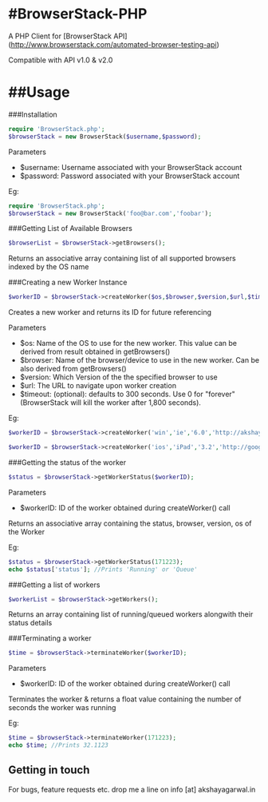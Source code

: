 #BrowserStack-PHP
================

A PHP Client for [BrowserStack API] (http://www.browserstack.com/automated-browser-testing-api)

Compatible with API v1.0 & v2.0

##Usage
=======

###Installation
```php
require 'BrowserStack.php';
$browserStack = new BrowserStack($username,$password);
```
Parameters
* $username: Username associated with your BrowserStack account
* $password: Password associated with your BrowserStack account

Eg:
```php
require 'BrowserStack.php';
$browserStack = new BrowserStack('foo@bar.com','foobar');
```

###Getting List of Available Browsers
```php
$browserList = $browserStack->getBrowsers();
```
Returns an associative array containing list of all supported browsers indexed by the OS name

###Creating a new Worker Instance
```php
$workerID = $browserStack->createWorker($os,$browser,$version,$url,$timeout);
```  
Creates a new worker and returns its ID for future referencing

Parameters

* $os: Name of the OS to use for the new worker. This value can be derived from result obtained in getBrowsers()
* $browser: Name of the browser/device to use in the new worker. Can be also derived from getBrowsers()
* $version: Which Version of the the specified browser to use
* $url: The URL to navigate upon worker creation
* $timeout: (optional): defaults to 300 seconds. Use 0 for "forever" (BrowserStack will kill the worker after 1,800 seconds).

Eg: 
```php
$workerID = $browserStack->createWorker('win','ie','6.0','http://akshayagarwal.in',180);
```
```php
$workerID = $browserStack->createWorker('ios','iPad','3.2','http://google.com',500);
```

###Getting the status of the worker
```php
$status = $browserStack->getWorkerStatus($workerID);
```
Parameters
* $workerID: ID of the worker obtained during createWorker() call

Returns an associative array containing the status, browser, version, os of the Worker

Eg:
```php
$status = $browserStack->getWorkerStatus(171223);
echo $status['status']; //Prints 'Running' or 'Queue'
```

###Getting a list of workers
```php
$workerList = $browserStack->getWorkers();
```

Returns an array containing list of running/queued workers alongwith their status details

###Terminating a worker
```php
$time = $browserStack->terminateWorker($workerID);
```

Parameters
* $workerID: ID of the worker obtained during createWorker() call

Terminates the worker & returns a float value containing the number of seconds the worker was running 

Eg:
```php
$time = $browserStack->terminateWorker(171223);
echo $time; //Prints 32.1123
```

## Getting in touch

For bugs, feature requests etc. drop me a line on info [at] akshayagarwal.in

